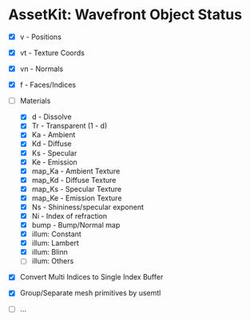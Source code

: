 # AssetKit: Wavefront Object Status

- [x] v - Positions
- [x] vt - Texture Coords
- [x] vn - Normals
- [x] f - Faces/Indices 
- [ ] Materials
  - [x] d - Dissolve
  - [x] Tr - Transparent (1 - d)
  - [x] Ka - Ambient
  - [x] Kd - Diffuse
  - [x] Ks - Specular
  - [x] Ke - Emission
  - [x] map_Ka - Ambient Texture
  - [x] map_Kd - Diffuse Texture
  - [x] map_Ks - Specular Texture
  - [x] map_Ke - Emission Texture
  - [x] Ns - Shininess/specular exponent
  - [x] Ni - Index of refraction
  - [x] bump - Bump/Normal map
  - [x] illum: Constant
  - [x] illum: Lambert
  - [x] illum: Blinn
  - [ ] illum: Others
- [x] Convert Multi Indices to Single Index Buffer
- [x] Group/Separate mesh primitives by usemtl
- [ ] ...

